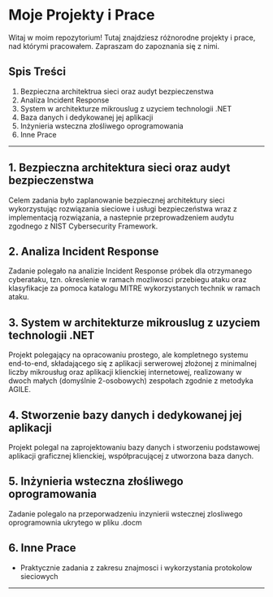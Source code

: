 # Moje Projekty i Prace

Witaj w moim repozytorium! Tutaj znajdziesz różnorodne projekty i prace, nad którymi pracowałem. Zapraszam do zapoznania się z nimi.

## Spis Treści

1. Bezpieczna architektrua sieci oraz audyt bezpieczenstwa
2. Analiza Incident Response
3. System w architekturze mikrouslug z uzyciem technologii .NET
4. Baza danych i dedykowanej jej aplikacji
5. Inżynieria wsteczna złośliwego oprogramowania
6. Inne Prace

---

## 1. Bezpieczna architektura sieci oraz audyt bezpieczenstwa

Celem zadania było zaplanowanie bezpiecznej architektury sieci wykorzystując rozwiązania sieciowe i usługi bezpieczeństwa wraz z implementacją rozwiązania, a nastepnie przeprowadzeniem audytu zgodnego z NIST Cybersecurity Framework.
## 2. Analiza Incident Response

Zadanie polegało na analizie Incident Response próbek dla otrzymanego cyberataku, tzn. okreslenie w ramach mozliwosci przebiegu ataku oraz klasyfikacje za pomoca katalogu MITRE wykorzystanych technik w ramach ataku.

## 3. System w architekturze mikrouslug z uzyciem technologii .NET

Projekt polegający na opracowaniu prostego, ale kompletnego systemu end-to-end, składającego się z 
aplikacji serwerowej złożonej z minimalnej liczby mikrousług oraz aplikacji klienckiej internetowej, realizowany w dwoch małych (domyślnie 2-osobowych) zespołach zgodnie z metodyka AGILE.

## 4. Stworzenie bazy danych i dedykowanej jej aplikacji

Projekt polegal na zaprojektowaniu bazy danych i stworzeniu podstawowej aplikacji graficznej klienckiej, współpracującej z utworzona baza danych. 

## 5. Inżynieria wsteczna złośliwego oprogramowania

Zadanie polegalo na przeporwadzeniu inzynierii wstecznej zlosliwego oprogramownia ukrytego w pliku .docm


## 6. Inne Prace

- Praktycznie zadania z zakresu znajmosci i wykorzystania protokolow sieciowych

---
